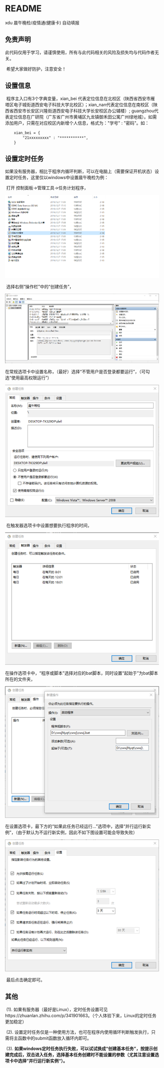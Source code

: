 # README

xdu 晨午晚检/疫情通(健康卡) 自动填报



## 免责声明

​		此代码仅用于学习，请谨慎使用，所有与此代码相关的风险及损失均与代码作者无关。

​		希望大家做好防护，注意安全！



## 设置信息

​	    程序主入口有3个字典变量，xian_bei 代表定位信息在北校区（陕西省西安市雁塔区电子城街道西安电子科技大学北校区）；xian_nan代表定位信息在南校区（陕西省西安市长安区兴隆街道西安电子科技大学长安校区办公辅楼）; guangzhou代表定位信息在广研院（广东省广州市黄埔区九龙镇御禾田公寓广州绿地城）。如需添加用户，只需在对应校区内新增个人信息，格式为："学号" : "密码"。如：

```
    xian_bei = {
        "21xxxxxxxxx" : "***********",
    }
```



## 设置定时任务

​		如果没有服务器，相比于程序内循环判断，可以在电脑上（需要保证开机状态）设置定时任务，这里仅以windows中设置晨午晚检为例：

​			打开 控制面板→管理工具→任务计划程序，

![image-20210827232102811](https://github.com/40z0ng/xdu-cwwjNyqt/blob/main/images-folder/image-20210827232102811.png)

​			选择右侧“操作栏”中的“创建任务”，

![image-20210916144631804](https://github.com/40z0ng/xdu-cwwjNyqt/blob/main/images-folder/image-20210916144631804.png)

​			在常规选项卡中设置名称，（最好）选择“不管用户是否登录都要运行”，（可勾选“使用最高权限运行”）

![image-20210916145447769](https://github.com/40z0ng/xdu-cwwjNyqt/blob/main/images-folder/image-20210916145447769.png)

​			在触发器选项卡中设置想要执行程序的时间，

![image-20210916145946502](https://github.com/40z0ng/xdu-cwwjNyqt/blob/main/images-folder/image-20210916145946502.png)

​			在操作选项卡中，“程序或脚本"选择对应的bat脚本，同时设置“起始于”为bat脚本所在的文件夹，

![image-20210916150304695](https://github.com/40z0ng/xdu-cwwjNyqt/blob/main/images-folder/image-20210916150304695.png)

​			在设置选项卡，最下方的“如果此任务已经运行...”选项中，选择“并行运行新实例”，（由于默认为不运行新实例，因此不如下图设置可能会导致失败）

![image-20210916151228051](https://github.com/40z0ng/xdu-cwwjNyqt/blob/main/images-folder/image-20210916151228051.png)

​			最后点击确定即可。



## 其他

​		(1). 如果有服务器（最好是Linux），定时任务设置可见https://zhuanlan.zhihu.com/p/341901663。（个人体验下来，Linux的定时任务更加稳定）		

​		(2). 设置定时任务仅是一种使用方法，也可在程序内使用循环判断触发执行，只需将主函数中的submit函数放入循环内即可。

​		(3). **如果windows定时任务执行失败，可以试试换成“创建基本任务”，按提示创建完成后，双击进入任务，选择基本任务创建时不能设置的参数（尤其注意设置选项卡中选择”并行运行新实例“）。**

